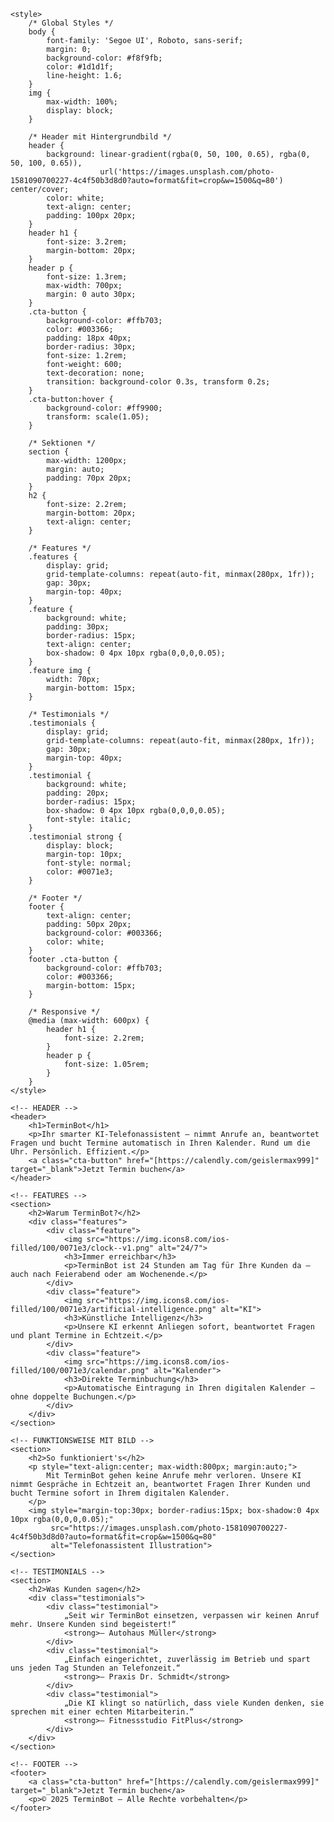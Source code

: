 <!DOCTYPE html>
<html lang="de">
<head>
    <meta charset="UTF-8">
    <meta name="viewport" content="width=device-width, initial-scale=1.0">
    <title>TerminBot – Ihr smarter Telefonassistent</title>
    <meta name="description" content="TerminBot – Ihr smarter KI-Telefonassistent, der Termine automatisch entgegennimmt und in Ihren Kalender einträgt.">
    <meta property="og:title" content="TerminBot – Smarter Telefonassistent">
    <meta property="og:description" content="Automatische Terminplanung mit KI – 24/7 erreichbar.">
    <meta property="og:type" content="website">

    <style>
        /* Global Styles */
        body {
            font-family: 'Segoe UI', Roboto, sans-serif;
            margin: 0;
            background-color: #f8f9fb;
            color: #1d1d1f;
            line-height: 1.6;
        }
        img {
            max-width: 100%;
            display: block;
        }

        /* Header mit Hintergrundbild */
        header {
            background: linear-gradient(rgba(0, 50, 100, 0.65), rgba(0, 50, 100, 0.65)),
                        url('https://images.unsplash.com/photo-1581090700227-4c4f50b3d8d0?auto=format&fit=crop&w=1500&q=80') center/cover;
            color: white;
            text-align: center;
            padding: 100px 20px;
        }
        header h1 {
            font-size: 3.2rem;
            margin-bottom: 20px;
        }
        header p {
            font-size: 1.3rem;
            max-width: 700px;
            margin: 0 auto 30px;
        }
        .cta-button {
            background-color: #ffb703;
            color: #003366;
            padding: 18px 40px;
            border-radius: 30px;
            font-size: 1.2rem;
            font-weight: 600;
            text-decoration: none;
            transition: background-color 0.3s, transform 0.2s;
        }
        .cta-button:hover {
            background-color: #ff9900;
            transform: scale(1.05);
        }

        /* Sektionen */
        section {
            max-width: 1200px;
            margin: auto;
            padding: 70px 20px;
        }
        h2 {
            font-size: 2.2rem;
            margin-bottom: 20px;
            text-align: center;
        }

        /* Features */
        .features {
            display: grid;
            grid-template-columns: repeat(auto-fit, minmax(280px, 1fr));
            gap: 30px;
            margin-top: 40px;
        }
        .feature {
            background: white;
            padding: 30px;
            border-radius: 15px;
            text-align: center;
            box-shadow: 0 4px 10px rgba(0,0,0,0.05);
        }
        .feature img {
            width: 70px;
            margin-bottom: 15px;
        }

        /* Testimonials */
        .testimonials {
            display: grid;
            grid-template-columns: repeat(auto-fit, minmax(280px, 1fr));
            gap: 30px;
            margin-top: 40px;
        }
        .testimonial {
            background: white;
            padding: 20px;
            border-radius: 15px;
            box-shadow: 0 4px 10px rgba(0,0,0,0.05);
            font-style: italic;
        }
        .testimonial strong {
            display: block;
            margin-top: 10px;
            font-style: normal;
            color: #0071e3;
        }

        /* Footer */
        footer {
            text-align: center;
            padding: 50px 20px;
            background-color: #003366;
            color: white;
        }
        footer .cta-button {
            background-color: #ffb703;
            color: #003366;
            margin-bottom: 15px;
        }

        /* Responsive */
        @media (max-width: 600px) {
            header h1 {
                font-size: 2.2rem;
            }
            header p {
                font-size: 1.05rem;
            }
        }
    </style>
</head>
<body>

    <!-- HEADER -->
    <header>
        <h1>TerminBot</h1>
        <p>Ihr smarter KI-Telefonassistent – nimmt Anrufe an, beantwortet Fragen und bucht Termine automatisch in Ihren Kalender. Rund um die Uhr. Persönlich. Effizient.</p>
        <a class="cta-button" href="[https://calendly.com/geislermax999]" target="_blank">Jetzt Termin buchen</a>
    </header>

    <!-- FEATURES -->
    <section>
        <h2>Warum TerminBot?</h2>
        <div class="features">
            <div class="feature">
                <img src="https://img.icons8.com/ios-filled/100/0071e3/clock--v1.png" alt="24/7">
                <h3>Immer erreichbar</h3>
                <p>TerminBot ist 24 Stunden am Tag für Ihre Kunden da – auch nach Feierabend oder am Wochenende.</p>
            </div>
            <div class="feature">
                <img src="https://img.icons8.com/ios-filled/100/0071e3/artificial-intelligence.png" alt="KI">
                <h3>Künstliche Intelligenz</h3>
                <p>Unsere KI erkennt Anliegen sofort, beantwortet Fragen und plant Termine in Echtzeit.</p>
            </div>
            <div class="feature">
                <img src="https://img.icons8.com/ios-filled/100/0071e3/calendar.png" alt="Kalender">
                <h3>Direkte Terminbuchung</h3>
                <p>Automatische Eintragung in Ihren digitalen Kalender – ohne doppelte Buchungen.</p>
            </div>
        </div>
    </section>

    <!-- FUNKTIONSWEISE MIT BILD -->
    <section>
        <h2>So funktioniert's</h2>
        <p style="text-align:center; max-width:800px; margin:auto;">
            Mit TerminBot gehen keine Anrufe mehr verloren. Unsere KI nimmt Gespräche in Echtzeit an, beantwortet Fragen Ihrer Kunden und bucht Termine sofort in Ihrem digitalen Kalender.
        </p>
        <img style="margin-top:30px; border-radius:15px; box-shadow:0 4px 10px rgba(0,0,0,0.05);" 
             src="https://images.unsplash.com/photo-1581090700227-4c4f50b3d8d0?auto=format&fit=crop&w=1500&q=80" 
             alt="Telefonassistent Illustration">
    </section>

    <!-- TESTIMONIALS -->
    <section>
        <h2>Was Kunden sagen</h2>
        <div class="testimonials">
            <div class="testimonial">
                „Seit wir TerminBot einsetzen, verpassen wir keinen Anruf mehr. Unsere Kunden sind begeistert!“
                <strong>— Autohaus Müller</strong>
            </div>
            <div class="testimonial">
                „Einfach eingerichtet, zuverlässig im Betrieb und spart uns jeden Tag Stunden an Telefonzeit.“
                <strong>— Praxis Dr. Schmidt</strong>
            </div>
            <div class="testimonial">
                „Die KI klingt so natürlich, dass viele Kunden denken, sie sprechen mit einer echten Mitarbeiterin.“
                <strong>— Fitnessstudio FitPlus</strong>
            </div>
        </div>
    </section>

    <!-- FOOTER -->
    <footer>
        <a class="cta-button" href="[https://calendly.com/geislermax999]" target="_blank">Jetzt Termin buchen</a>
        <p>© 2025 TerminBot – Alle Rechte vorbehalten</p>
    </footer>

</body>
</html>
